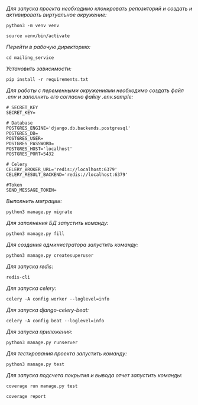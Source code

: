 _Для запуска проекта необходимо клонировать репозиторий и создать и активировать виртуальное окружение:_ 
```
python3 -m venv venv
```
```
source venv/bin/activate
```
_Перейти в рабочую директорию:_
```
cd mailing_service
```
_Установить зависимости:_
```
pip install -r requirements.txt
```
_Для работы с переменными окружениями необходимо создать файл .env и заполнить его согласно файлу .env.sample:_
```
# SECRET_KEY
SECRET_KEY=

# Database
POSTGRES_ENGINE='django.db.backends.postgresql'
POSTGRES_DB=
POSTGRES_USER=
POSTGRES_PASSWORD=
POSTGRES_HOST='localhost'
POSTGRES_PORT=5432

# Celery
CELERY_BROKER_URL='redis://localhost:6379'
CELERY_RESULT_BACKEND='redis://localhost:6379'

#Token
SEND_MESSAGE_TOKEN=

```
_Выполнить миграции:_
```
python3 manage.py migrate
```
_Для заполнения БД запустить команду:_

```
python3 manage.py fill
```

_Для создания администратора запустить команду:_

```
python3 manage.py createsuperuser
```

_Для запуска redis_:

```
redis-cli
```

_Для запуска celery:_

```
celery -A config worker --loglevel=info
```

_Для запуска django-celery-beat:_

```
celery -A config beat --loglevel=info
```

_Для запуска приложения:_

```
python3 manage.py runserver
```
_Для тестирования проекта запустить команду:_

```
python3 manage.py test
```

_Для запуска подсчета покрытия и вывода отчет запустить команды:_

```
coverage run manage.py test

coverage report
```
